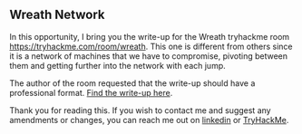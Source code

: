 ## Wreath Network

In this opportunity, I bring you the write-up for the Wreath tryhackme room https://tryhackme.com/room/wreath. This one is different from others since it is a network of machines that we have to compromise, pivoting between them and getting further into the network with each jump.

The author of the room requested that the write-up should have a professional format. [Find the write-up here](https://npalumbo.github.io/thm-writeups/report_wreath.pdf).

Thank you for reading this. If you wish to contact me and suggest any amendments or changes, you can reach me out on [linkedin](https://es.linkedin.com/in/nicol%C3%A1s-palumbo-9372615) or [TryHackMe](https://tryhackme.com/p/nicopalumbo).
